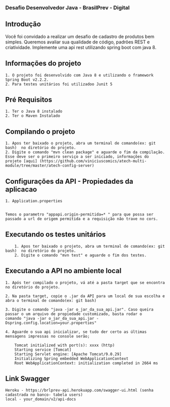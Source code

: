 ### Desafio Desenvolvedor Java - BrasilPrev - Digital

## Introdução

Você foi convidado a realizar um desafio de cadastro de produtos bem simples. Queremos
avaliar sua qualidade de código, padrões REST e criatividade.
Implemente uma api rest utilizando spring boot com java 8.

## Informações do projeto

	1. O projeto foi desenvolvido com Java 8 e utilizando o framework Spring Boot v2.2.2.
	2. Para testes unitários foi utilizadoo Junit 5
	
## Pré Requisitos 
	1. Ter o Java 8 instalado
	2. Ter o Maven Instalado
	
## Compilando o projeto

	1. Apos ter baixado o projeto, abra um terminal de comando(ex: git bash)  no diretório do projeto.
	2. Digite o comando "mvn clean package" e aguarde o fim da compilação.
	Esse deve ser o primeiro serviço a ser iniciado, informações do projeto [aqui] (https://github.com/viniciuscomics/atech-multi-module/tree/master/atech-config-server)
       
		
## Configurações da API - Propiedades da aplicacao

    1. Application.properties    
	
	
	Temos o parametro "appapi.origin-permitida=* " para que possa ser passado a url de origem permitida e a requisição não trave no cors.
	
## Executando os testes unitários
		1. Apos ter baixado o projeto, abra um terminal de comando(ex: git bash)  no diretório do projeto.
		2. Digite o comando "mvn test" e aguarde o fim dos testes.
		 
## Executando a API no ambiente local

	1. Após ter compilado o projeto, vá até a pasta target que se encontra no diretório do projeto.

	2. Na pasta target, copie o .jar da API para um local de sua escolha e abra o terminal de comando(ex: git bash)
	
	3. Digite o comando "java -jar o_jar_da_sua_api.jar". Caso queira passar o um arquivo de propiedade customizado, basta rodar o              comando "java -jar o_jar_da_sua_api.jar -Dspring.config.location=your.properties"
	
	4. Aguarde o sua api inicializar, se tudo der certo as últimas mensagens impressas no console serão;
		
		Tomcat initialized with port(s): xxxx (http)
		Starting service [Tomcat]
		Starting Servlet engine: [Apache Tomcat/9.0.29]
		Initializing Spring embedded WebApplicationContext
		Root WebApplicationContext: initialization completed in 2664 ms
		
## Link Swagger

	Heroku - https://brlprev-api.herokuapp.com/swagger-ui.html (senha cadastrada no banco- tabela users)
	local - your_domain/v2/api-docs
